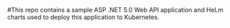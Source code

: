 #This repo contains a sample ASP .NET 5.0 Web API application and HeLm charts used to deploy this application to Kubernetes.
